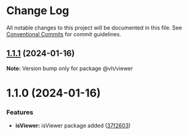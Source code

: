# Change Log

All notable changes to this project will be documented in this file.
See [Conventional Commits](https://conventionalcommits.org) for commit guidelines.

## [1.1.1](https://github.com/BhanukaChathuranga/monorepo/compare/@vh/viewer@1.1.0...@vh/viewer@1.1.1) (2024-01-16)

**Note:** Version bump only for package @vh/viewer





# 1.1.0 (2024-01-16)


### Features

* **isViewer:** isViewer package added ([37f2603](https://github.com/BhanukaChathuranga/monorepo/commit/37f26036aaeecca1c3a4a5b921296a7f4a5a984c))
